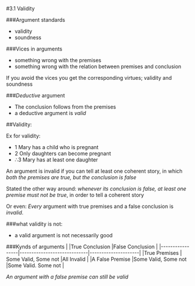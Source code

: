 #3.1 Validity

###Argument standards
- validity 
- soundness

###Vices in arguments

- something wrong with the premises
- something wrong with the relation between premises and conclusion

If you avoid the vices you get the corresponding virtues; validity and soundness

###*Deductive* argument 
- The conclusion follows from the premises
- a deductive argument is *valid*

##Validity: 

Ex for validity:

- 1 Mary has a child who is pregnant
- 2 Only daughters can become pregnant
- ∴3 Mary has at least one daughter

An argument is invalid if you can tell at least one coherent story, in which *both the premises are true, but the conclusion is false* 

Stated the other way around: *whenever its conclusion is false, at least one premise must not be true*, in order to tell a coherent story

Or even: *Every* argument with true premises and a false conclusion is *invalid*.

###what validity is not:
* a valid argument is not necessarily good

###Kynds of arguments
|	      	  |True Conclusion		|False Conclusion     |
|-----------------|-----------------------------|---------------------|
|True Premises	  | Some Valid, Some not	|All Invalid          |
|A False Premise  |Some Valid, Some not		|Some Valid. Some not |

*An argument with a false premise can still be valid*
